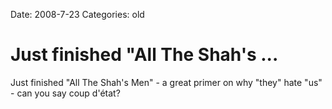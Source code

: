 Date: 2008-7-23
Categories: old

# Just finished "All The Shah's ...

Just finished "All The Shah's Men" - a great primer on why "they" hate "us" - can you say coup d'état?
